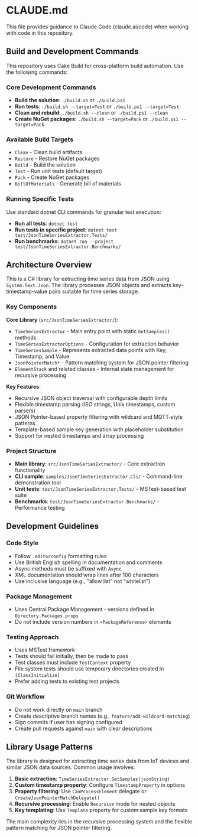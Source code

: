 # CLAUDE.md

This file provides guidance to Claude Code (claude.ai/code) when working with code in this repository.

## Build and Development Commands

This repository uses Cake Build for cross-platform build automation. Use the following commands:

### Core Development Commands
- **Build the solution**: `./build.sh` or `./build.ps1`
- **Run tests**: `./build.sh --target=Test` or `./build.ps1 --target=Test`
- **Clean and rebuild**: `./build.sh --clean` or `./build.ps1 --clean`
- **Create NuGet packages**: `./build.sh --target=Pack` or `./build.ps1 --target=Pack`

### Available Build Targets
- `Clean` - Clean build artifacts
- `Restore` - Restore NuGet packages
- `Build` - Build the solution
- `Test` - Run unit tests (default target)
- `Pack` - Create NuGet packages
- `BillOfMaterials` - Generate bill of materials

### Running Specific Tests
Use standard dotnet CLI commands for granular test execution:
- **Run all tests**: `dotnet test`
- **Run tests in specific project**: `dotnet test test/JsonTimeSeriesExtractor.Tests/`
- **Run benchmarks**: `dotnet run --project test/JsonTimeSeriesExtractor.Benchmarks/`

## Architecture Overview

This is a C# library for extracting time series data from JSON using `System.Text.Json`. The library processes JSON objects and extracts key-timestamp-value pairs suitable for time series storage.

### Key Components

**Core Library** (`src/JsonTimeSeriesExtractor/`):
- `TimeSeriesExtractor` - Main entry point with static `GetSamples()` methods
- `TimeSeriesExtractorOptions` - Configuration for extraction behavior
- `TimeSeriesSample` - Represents extracted data points with Key, Timestamp, and Value
- `JsonPointerMatch*` - Pattern matching system for JSON pointer filtering
- `ElementStack` and related classes - Internal state management for recursive processing

**Key Features**:
- Recursive JSON object traversal with configurable depth limits
- Flexible timestamp parsing (ISO strings, Unix timestamps, custom parsers)
- JSON Pointer-based property filtering with wildcard and MQTT-style patterns
- Template-based sample key generation with placeholder substitution
- Support for nested timestamps and array processing

### Project Structure
- **Main library**: `src/JsonTimeSeriesExtractor/` - Core extraction functionality
- **CLI sample**: `samples/JsonTimeSeriesExtractor.Cli/` - Command-line demonstration tool
- **Unit tests**: `test/JsonTimeSeriesExtractor.Tests/` - MSTest-based test suite
- **Benchmarks**: `test/JsonTimeSeriesExtractor.Benchmarks/` - Performance testing

## Development Guidelines

### Code Style
- Follow `.editorconfig` formatting rules
- Use British English spelling in documentation and comments
- Async methods must be suffixed with `Async`
- XML documentation should wrap lines after 100 characters
- Use inclusive language (e.g., "allow list" not "whitelist")

### Package Management
- Uses Central Package Management - versions defined in `Directory.Packages.props`
- Do not include version numbers in `<PackageReference>` elements

### Testing Approach
- Uses MSTest framework
- Tests should fail initially, then be made to pass
- Test classes must include `TestContext` property
- File system tests should use temporary directories created in `[ClassInitialize]`
- Prefer adding tests to existing test projects

### Git Workflow
- Do not work directly on `main` branch
- Create descriptive branch names (e.g., `feature/add-wildcard-matching`)
- Sign commits if user has signing configured
- Create pull requests against `main` with clear descriptions

## Library Usage Patterns

The library is designed for extracting time series data from IoT devices and similar JSON data sources. Common usage involves:

1. **Basic extraction**: `TimeSeriesExtractor.GetSamples(jsonString)`
2. **Custom timestamp property**: Configure `TimestampProperty` in options
3. **Property filtering**: Use `CanProcessElement` delegate or `CreateJsonPointerMatchDelegate()`
4. **Recursive processing**: Enable `Recursive` mode for nested objects
5. **Key templating**: Use `Template` property for custom sample key formats

The main complexity lies in the recursive processing system and the flexible pattern matching for JSON pointer filtering.